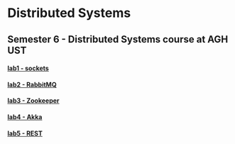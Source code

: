 # Distributed Systems
## Semester 6 - Distributed Systems course at AGH UST

#### [lab1 - sockets](lab1)
#### [lab2 - RabbitMQ](lab2)
#### [lab3 - Zookeeper](lab3)
#### [lab4 - Akka](lab4)
#### [lab5 - REST](lab5)